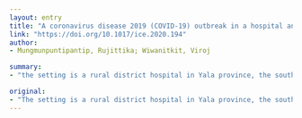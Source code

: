 ```yaml
---
layout: entry
title: "A coronavirus disease 2019 (COVID-19) outbreak in a hospital and hospital closure: A note"
link: "https://doi.org/10.1017/ice.2020.194"
author:
- Mungmunpuntipantip, Rujittika; Wiwanitkit, Viroj

summary:
- "the setting is a rural district hospital in Yala province, the southernmost province of Thailand. The outbreak occurred on 22th March 2020. Three medical personnel developed fever and had confirmed COVID-19. All three medical personnel are presently under respiratory isolation, but no one has had lung complications. This is the first report of the outbreak in a hospital that resulted in total disruption of hospital function. Hospitals usually have protective systems in place, but the high volume load might result in unsuccessful disease control."

original:
- "The setting is a rural district hospital in Yala province, the southernmost province of Thailand that shares an international border with Malaysia, another country where COVID-19 outbreaks occur. The setting is a small 30-bed hospital that serves local people in that rural district. The outbreak occurred on 22th March 2020. Three medical personnel (2 nurses and 1 physician) developed fever and had confirmed COVID-19 after providing regular care to local people who had a history of COVID-19 contact. All three medical personnel are presently under respiratory isolation, but no one has had lung complications. All the other 21 medical personnel of the hospital, including 7 physicians, are under quarantine. The hospital had to be closed and could not provide any service. According to our best knowledge, this is the first report of COVID-19 outbreak in a hospital that resulted in total disruption of hospital function. The COVID-19 outbreak in hospitals is considered serious since it can result in abrupt cessation of local medical care and especially for management of COVID-19 during the outbreak. Hospitals usually have protective systems in place, but the high volume load might result in unsuccessful disease control."
---
```


